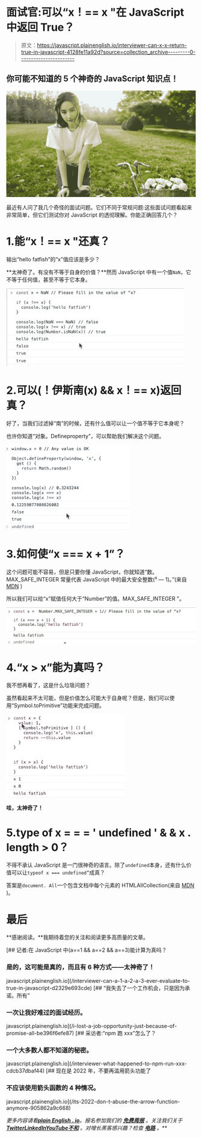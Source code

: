 # 面试官:可以“x！== x "在 JavaScript 中返回 True？

> 原文：<https://javascript.plainenglish.io/interviewer-can-x-x-return-true-in-javascript-4128fe11a92d?source=collection_archive---------0----------------------->

## 你可能不知道的 5 个神奇的 JavaScript 知识点！

![](img/103bfd4d29a8bb1b19ca697e0b79ce31.png)

最近有人问了我几个奇怪的面试问题。它们不同于常规问题:这些面试问题看起来非常简单，但它们测试你对 JavaScript 的透彻理解。你能正确回答几个？

# 1.能“x！== x "还真？

输出“hello fatfish”的“x”值应该是多少？

**太神奇了。有没有不等于自身的价值？**然而 JavaScript 中有一个值`NaN`，它不等于任何值，甚至不等于它本身。

![](img/872d3aacce7c59ca26e9e56f4ad97e98.png)

# 2.可以(！伊斯南(x) && x！== x)返回真？

好了，当我们过滤掉“南”的时候，还有什么值可以让一个值不等于它本身呢？

也许你知道“对象。Defineproperty”，可以帮助我们解决这个问题。

![](img/ff829c9ee3ab2c1eb55c454b7db93a09.png)

# 3.如何使“x === x + 1”？

这个问题可能不容易，但是只要你懂 JavaScript，你就知道“数。MAX_SAFE_INTEGER 常量代表 JavaScript 中的最大安全整数(⁵ — 1)。”(来自 [MDN](https://developer.mozilla.org/en-US/docs/Web/JavaScript/Reference/Global_Objects/Number/MAX_SAFE_INTEGER) )

所以我们可以给“x”赋值任何大于“Number”的值。MAX_SAFE_INTEGER "。

![](img/4178144e782fef84e636c9e8ac42afea.png)

# 4.“x > x”能为真吗？

我不想再看了，这是什么垃圾问题？

虽然看起来不太可能，但是价值怎么可能大于自身呢？但是，我们可以使用“Symbol.toPrimitive”功能来完成问题。

![](img/7cdb6a6b0ffa5b1f03168a8c1e93d490.png)

**哇，太神奇了！**

# 5.type of x = = = ' undefined ' & & x . length > 0？

不得不承认 JavaScript 是一门很神奇的语言。除了`undefined`本身，还有什么价值可以让`typeof x === undefined”`成真？

答案是`document. All`一个包含文档中每个元素的 HTMLAllCollection(来自 [MDN](https://developer.mozilla.org/en-US/docs/Web/API/Document/all) )。

# 最后

**感谢阅读。**我期待着您的关注和阅读更多高质量的文章。

[](/interviewer-can-a-1-a-2-a-3-ever-evaluate-to-true-in-javascript-d2329e693cde) [## 记者:在 JavaScript 中(a==1 && a==2 && a==3)能计算为真吗？

### 是的，这可能是真的，而且有 6 种方式——太神奇了！

javascript.plainenglish.io](/interviewer-can-a-1-a-2-a-3-ever-evaluate-to-true-in-javascript-d2329e693cde) [](/i-lost-a-job-opportunity-just-because-of-promise-all-be396f6efe87) [## “我失去了一个工作机会，只是因为承诺。所有”

### 一次让我好难过的面试经历。

javascript.plainenglish.io](/i-lost-a-job-opportunity-just-because-of-promise-all-be396f6efe87) [](/interviewer-what-happened-to-npm-run-xxx-cdcb37dbaf44) [## 采访者:“npm 跑 xxx”怎么了？

### 一个大多数人都不知道的秘密。

javascript.plainenglish.io](/interviewer-what-happened-to-npm-run-xxx-cdcb37dbaf44) [](/its-2022-don-t-abuse-the-arrow-function-anymore-905862a9c668) [## 现在是 2022 年，不要再滥用箭头功能了

### 不应该使用箭头函数的 4 种情况。

javascript.plainenglish.io](/its-2022-don-t-abuse-the-arrow-function-anymore-905862a9c668) 

*更多内容请看*[***plain English . io***](https://plainenglish.io/)*。报名参加我们的* [***免费周报***](http://newsletter.plainenglish.io/) *。关注我们关于*[***Twitter***](https://twitter.com/inPlainEngHQ)[***LinkedIn***](https://www.linkedin.com/company/inplainenglish/)*[***YouTube***](https://www.youtube.com/channel/UCtipWUghju290NWcn8jhyAw)*[***不和***](https://discord.gg/GtDtUAvyhW) *。对增长黑客感兴趣？检查* [***电路***](https://circuit.ooo/) *。***